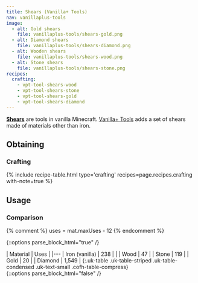```yaml
---
title: Shears (Vanilla+ Tools)
nav: vanillaplus-tools
image:
  - alt: Gold shears
    file: vanillaplus-tools/shears-gold.png
  - alt: Diamond shears
    file: vanillaplus-tools/shears-diamond.png
  - alt: Wooden shears
    file: vanillaplus-tools/shears-wood.png
  - alt: Stone shears
    file: vanillaplus-tools/shears-stone.png
recipes:
  crafting:
    - vpt-tool-shears-wood
    - vpt-tool-shears-stone
    - vpt-tool-shears-gold
    - vpt-tool-shears-diamond
---
```


**[Shears](https://minecraft.gamepedia.com/Shears)** are tools in vanilla
Minecraft. [Vanilla+ Tools](/docs/vanillaplus-tools/) adds a set of shears made
of materials other than iron.


Obtaining
---------

### Crafting
{% include recipe-table.html type='crafting' recipes=page.recipes.crafting with-note=true %}


Usage
-----

### Comparison
{% comment %}
uses = mat.maxUses - 12
{% endcomment %}

{::options parse_block_html="true" /}
<div class="uk-overflow-container">
| Material | Uses |
|---
| Iron (vanilla) | 238 |
|
| Wood | 47 |
| Stone | 119 |
| Gold | 20 |
| Diamond | 1,549 |
{:.uk-table .uk-table-striped .uk-table-condensed .uk-text-small .cofh-table-compress}
</div>
{::options parse_block_html="false" /}
